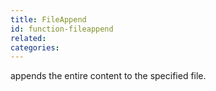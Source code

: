 ```yaml
---
title: FileAppend
id: function-fileappend
related:
categories:
---
```


appends the entire content to the specified file.